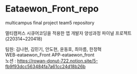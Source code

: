 # Eataewon_Front_repo

multicampus final project team5 repository

멀티캠퍼스 시큐어코딩을 적용한 앱 개발자 양성과정 파이널 프로젝트 (220314~220418)

팀원: 김나현, 김민기, 안도현, 윤동호, 최아름, 한정혁
<br/>
WEB-eataewon_Front 
APP-eataewon_front
<br/>
노션 : https://rowan-donut-722.notion.site/5-fb9f93dcc563484fa7a61cc24d18b26b
